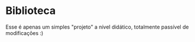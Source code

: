 # Biblioteca
Esse é apenas um simples "projeto" a nível didático, totalmente passível de modificações :) 
